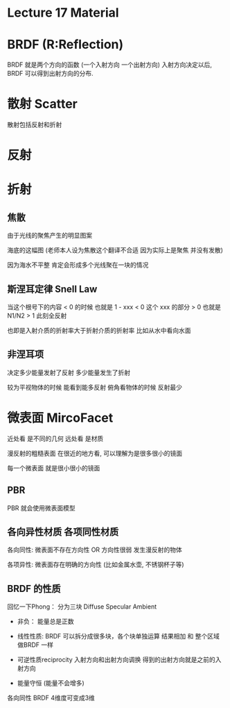 # Lecture 17 Material


# BRDF  (R:Reflection)

BRDF 就是两个方向的函数 (一个入射方向 一个出射方向)
入射方向决定以后, BRDF 可以得到出射方向的分布.


# 散射 Scatter
散射包括反射和折射

# 反射

# 折射

## 焦散
由于光线的聚焦产生的明显图案

海底的这幅图  (老师本人设为焦散这个翻译不合适  因为实际上是聚焦  并没有发散)

因为海水不平整 肯定会形成多个光线聚在一块的情况

## 斯涅耳定律 Snell Law

当这个根号下的内容 < 0 的时候  也就是 1 - xxx < 0  这个 xxx 的部分 > 0  也就是 N1/N2 > 1  此刻全反射

也即是入射介质的折射率大于折射介质的折射率  比如从水中看向水面

## 非涅耳项

决定多少能量发射了反射  多少能量发生了折射

较为平视物体的时候  能看到能多反射
俯角看物体的时候  反射最少

# 微表面 MircoFacet
近处看  是不同的几何
远处看  是材质

漫反射的粗糙表面  在很近的地方看, 可以理解为是很多很小的镜面

每一个微表面  就是很小很小的镜面


## PBR
PBR 就会使用微表面模型

## 各向异性材质  各项同性材质
各向同性:  微表面不存在方向性 OR  方向性很弱  发生漫反射的物体

各项异性:  微表面存在明确的方向性 (比如金属水壶, 不锈钢杯子等)

## BRDF 的性质
回忆一下Phong： 分为三块 Diffuse  Specular  Ambient

- 非负： 能量总是正数

- 线性性质: BRDF 可以拆分成很多块，各个块单独运算 结果相加 和 整个区域做BRDF 一样

- 可逆性质reciprocity 入射方向和出射方向调换  得到的出射方向就是之前的入射方向

- 能量守恒 (能量不会增多)

各向同性 BRDF 4维度可变成3维